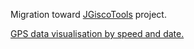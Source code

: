 Migration toward [JGiscoTools](https://github.com/eurostat/JGiscoTools) project.

[GPS data visualisation by speed and date.](https://jgaffuri.github.io/OpenCarto/src/main/javascript/gps.html?&lat=49.6424501&lon=6.1667254&z=14)
